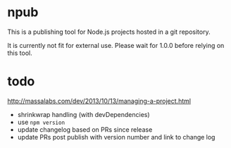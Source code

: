 # npub

This is a publishing tool
for Node.js projects
hosted in a git repository.

It is currently not fit for external use.
Please wait for 1.0.0 before relying on this tool.

# todo

http://massalabs.com/dev/2013/10/13/managing-a-project.html

- shrinkwrap handling (with devDependencies)
- use `npm version`
- update changelog based on PRs since release
- update PRs post publish with version number and link to change log

